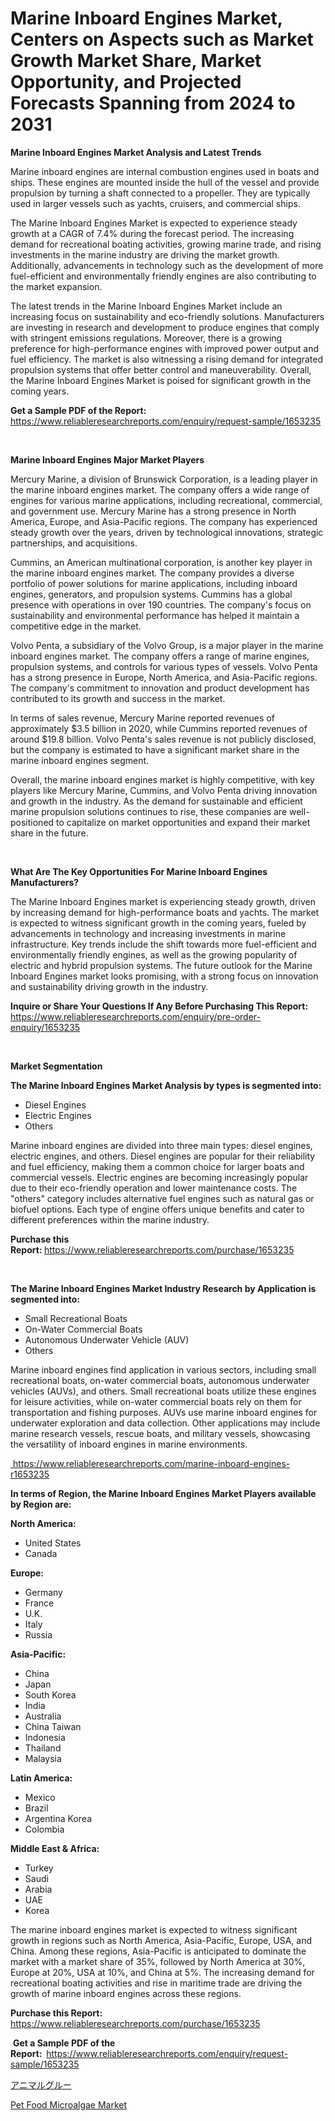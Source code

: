 <p><h1>Marine Inboard Engines Market, Centers on Aspects such as Market Growth Market Share, Market Opportunity, and Projected Forecasts Spanning from 2024 to 2031</h1></p><p><strong>Marine Inboard Engines Market Analysis and Latest Trends</strong></p>
<p><p>Marine inboard engines are internal combustion engines used in boats and ships. These engines are mounted inside the hull of the vessel and provide propulsion by turning a shaft connected to a propeller. They are typically used in larger vessels such as yachts, cruisers, and commercial ships.</p><p>The Marine Inboard Engines Market is expected to experience steady growth at a CAGR of 7.4% during the forecast period. The increasing demand for recreational boating activities, growing marine trade, and rising investments in the marine industry are driving the market growth. Additionally, advancements in technology such as the development of more fuel-efficient and environmentally friendly engines are also contributing to the market expansion.</p><p>The latest trends in the Marine Inboard Engines Market include an increasing focus on sustainability and eco-friendly solutions. Manufacturers are investing in research and development to produce engines that comply with stringent emissions regulations. Moreover, there is a growing preference for high-performance engines with improved power output and fuel efficiency. The market is also witnessing a rising demand for integrated propulsion systems that offer better control and maneuverability. Overall, the Marine Inboard Engines Market is poised for significant growth in the coming years.</p></p>
<p><strong>Get a Sample PDF of the Report:&nbsp;</strong> <a href="https://www.reliableresearchreports.com/enquiry/request-sample/1653235">https://www.reliableresearchreports.com/enquiry/request-sample/1653235</a></p>
<p>&nbsp;</p>
<p><strong>Marine Inboard Engines Major Market Players</strong></p>
<p><p>Mercury Marine, a division of Brunswick Corporation, is a leading player in the marine inboard engines market. The company offers a wide range of engines for various marine applications, including recreational, commercial, and government use. Mercury Marine has a strong presence in North America, Europe, and Asia-Pacific regions. The company has experienced steady growth over the years, driven by technological innovations, strategic partnerships, and acquisitions.</p><p>Cummins, an American multinational corporation, is another key player in the marine inboard engines market. The company provides a diverse portfolio of power solutions for marine applications, including inboard engines, generators, and propulsion systems. Cummins has a global presence with operations in over 190 countries. The company's focus on sustainability and environmental performance has helped it maintain a competitive edge in the market.</p><p>Volvo Penta, a subsidiary of the Volvo Group, is a major player in the marine inboard engines market. The company offers a range of marine engines, propulsion systems, and controls for various types of vessels. Volvo Penta has a strong presence in Europe, North America, and Asia-Pacific regions. The company's commitment to innovation and product development has contributed to its growth and success in the market.</p><p>In terms of sales revenue, Mercury Marine reported revenues of approximately $3.5 billion in 2020, while Cummins reported revenues of around $19.8 billion. Volvo Penta's sales revenue is not publicly disclosed, but the company is estimated to have a significant market share in the marine inboard engines segment.</p><p>Overall, the marine inboard engines market is highly competitive, with key players like Mercury Marine, Cummins, and Volvo Penta driving innovation and growth in the industry. As the demand for sustainable and efficient marine propulsion solutions continues to rise, these companies are well-positioned to capitalize on market opportunities and expand their market share in the future.</p></p>
<p>&nbsp;</p>
<p><strong>What Are The Key Opportunities For Marine Inboard Engines Manufacturers?</strong></p>
<p><p>The Marine Inboard Engines market is experiencing steady growth, driven by increasing demand for high-performance boats and yachts. The market is expected to witness significant growth in the coming years, fueled by advancements in technology and increasing investments in marine infrastructure. Key trends include the shift towards more fuel-efficient and environmentally friendly engines, as well as the growing popularity of electric and hybrid propulsion systems. The future outlook for the Marine Inboard Engines market looks promising, with a strong focus on innovation and sustainability driving growth in the industry.</p></p>
<p><strong>Inquire or Share Your Questions If Any Before Purchasing This Report:</strong> <a href="https://www.reliableresearchreports.com/enquiry/pre-order-enquiry/1653235">https://www.reliableresearchreports.com/enquiry/pre-order-enquiry/1653235</a></p>
<p>&nbsp;</p>
<p><strong>Market Segmentation</strong></p>
<p><strong>The Marine Inboard Engines Market Analysis by types is segmented into:</strong></p>
<p><ul><li>Diesel Engines</li><li>Electric Engines</li><li>Others</li></ul></p>
<p><p>Marine inboard engines are divided into three main types: diesel engines, electric engines, and others. Diesel engines are popular for their reliability and fuel efficiency, making them a common choice for larger boats and commercial vessels. Electric engines are becoming increasingly popular due to their eco-friendly operation and lower maintenance costs. The "others" category includes alternative fuel engines such as natural gas or biofuel options. Each type of engine offers unique benefits and cater to different preferences within the marine industry.</p></p>
<p><strong>Purchase this Report:&nbsp;</strong><a href="https://www.reliableresearchreports.com/purchase/1653235">https://www.reliableresearchreports.com/purchase/1653235</a></p>
<p>&nbsp;</p>
<p><strong>The Marine Inboard Engines Market Industry Research by Application is segmented into:</strong></p>
<p><ul><li>Small Recreational Boats</li><li>On-Water Commercial Boats</li><li>Autonomous Underwater Vehicle (AUV)</li><li>Others</li></ul></p>
<p><p>Marine inboard engines find application in various sectors, including small recreational boats, on-water commercial boats, autonomous underwater vehicles (AUVs), and others. Small recreational boats utilize these engines for leisure activities, while on-water commercial boats rely on them for transportation and fishing purposes. AUVs use marine inboard engines for underwater exploration and data collection. Other applications may include marine research vessels, rescue boats, and military vessels, showcasing the versatility of inboard engines in marine environments.</p></p>
<p><a href="https://www.reliableresearchreports.com/marine-inboard-engines-r1653235">&nbsp;https://www.reliableresearchreports.com/marine-inboard-engines-r1653235</a></p>
<p><strong>In terms of Region, the Marine Inboard Engines Market Players available by Region are:</strong></p>
<p>
    <p> <strong> North America: </strong>
        <ul>
            <li>United States</li>
            <li>Canada</li>
        </ul>
        </p> 
    <p> <strong> Europe: </strong>
        <ul>
            <li>Germany</li>
            <li>France</li>
            <li>U.K.</li>
            <li>Italy</li>
            <li>Russia</li>
        </ul>
        </p> 
    <p> <strong> Asia-Pacific: </strong>
        <ul>
            <li>China</li>
            <li>Japan</li>
            <li>South Korea</li>
            <li>India</li>
            <li>Australia</li>
            <li>China Taiwan</li>
            <li>Indonesia</li>
            <li>Thailand</li>
            <li>Malaysia</li>
        </ul>
        </p> 
    <p> <strong> Latin America: </strong>
        <ul>
            <li>Mexico</li>
            <li>Brazil</li>
            <li>Argentina Korea</li>
            <li>Colombia</li>
        </ul>
        </p> 
    <p> <strong> Middle East & Africa: </strong>
        <ul>
            <li>Turkey</li>
            <li>Saudi</li>
            <li>Arabia</li>
            <li>UAE</li>
            <li>Korea</li>
        </ul>
    </p>
    </p>
<p><p>The marine inboard engines market is expected to witness significant growth in regions such as North America, Asia-Pacific, Europe, USA, and China. Among these regions, Asia-Pacific is anticipated to dominate the market with a market share of 35%, followed by North America at 30%, Europe at 20%, USA at 10%, and China at 5%. The increasing demand for recreational boating activities and rise in maritime trade are driving the growth of marine inboard engines across these regions.</p></p>
<p><strong>Purchase this Report: </strong><a href="https://www.reliableresearchreports.com/purchase/1653235">https://www.reliableresearchreports.com/purchase/1653235</a></p>
<p>&nbsp;<strong>Get a Sample PDF of the Report:&nbsp;&nbsp;</strong><a href="https://www.reliableresearchreports.com/enquiry/request-sample/1653235">https://www.reliableresearchreports.com/enquiry/request-sample/1653235</a></p>
<p><strong></strong></p>
<p><p><a href="https://github.com/oqxogxyvqe90775/Market-Research-Report-List-2/blob/main/360338653087.md">アニマルグルー</a></p><p><a href="https://issuu.com/reportprime-2/docs/pet-food-microalgae-market-size-2030.pptx">Pet Food Microalgae Market</a></p></p>